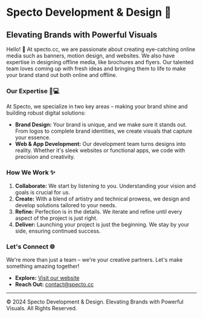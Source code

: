 # Specto Development & Design 🚀
## Elevating Brands with Powerful Visuals

Hello! 👋
At specto.cc, we are passionate about creating eye-catching online media such as banners, motion design, and websites. We also have expertise in designing offline media, like brochures and flyers. 
Our talented team loves coming up with fresh ideas and bringing them to life to make your brand stand out both online and offline.

### Our Expertise 🎨💻

At Specto, we specialize in two key areas – making your brand shine and building robust digital solutions:

- **Brand Design:** Your brand is unique, and we make sure it stands out. From logos to complete brand identities, we create visuals that capture your essence.
- **Web & App Development:** Our development team turns designs into reality. Whether it's sleek websites or functional apps, we code with precision and creativity.

### How We Work ✨

1. **Collaborate:** We start by listening to you. Understanding your vision and goals is crucial for us.
2. **Create:** With a blend of artistry and technical prowess, we design and develop solutions tailored to your needs.
3. **Refine:** Perfection is in the details. We iterate and refine until every aspect of the project is just right.
4. **Deliver:** Launching your project is just the beginning. We stay by your side, ensuring continued success.

### Let's Connect 🌐

We're more than just a team – we're your creative partners. Let's make something amazing together!

- **Explore:** [Visit our website](https://specto.cc)
- **Reach Out:** [contact@specto.cc](mailto:contact@specto.cc)
---

© 2024 Specto Development & Design. Elevating Brands with Powerful Visuals. All Rights Reserved.
